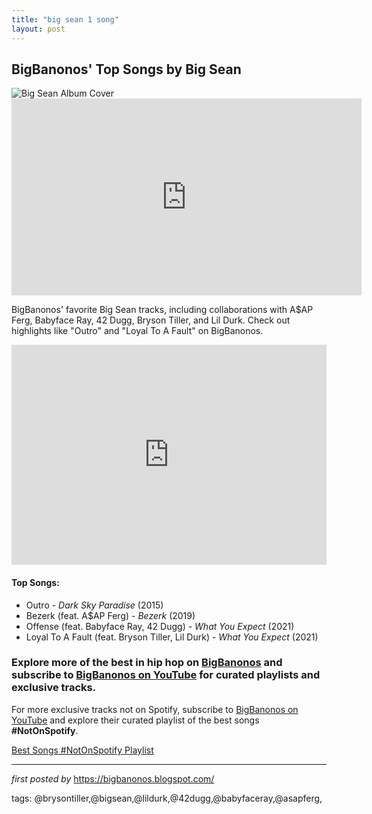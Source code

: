 ```yaml
---
title: "big sean 1 song"
layout: post
---
```

<h2 >BigBanonos' Top Songs by Big Sean</h2>
<!-- Featured Image -->
<div > <img src="https://i.scdn.co/image/ab67616d0000b2733a3085314f4db662c4eb8dd1" alt="Big Sean Album Cover">
</div> <!-- YouTube Video Embed -->
<div > <iframe allow="accelerometer; autoplay; encrypted-media; gyroscope; picture-in-picture" allowfullscreen="" frameborder="0" height="315" src="https://www.youtube.com/embed/videoseries?list=PLtuNtuTatqI2gLN9WzmnXRlye-CldaVhW" width="560"></iframe>
</div> <!-- Search Description -->
<p >BigBanonos' favorite Big Sean tracks, including collaborations with A$AP Ferg, Babyface Ray, 42 Dugg, Bryson Tiller, and Lil Durk. Check out highlights like "Outro" and "Loyal To A Fault" on BigBanonos.</p> <!-- Spotify Playlist Embed -->
<div > <iframe allow="autoplay; clipboard-write; encrypted-media; fullscreen; picture-in-picture" allowfullscreen="" frameborder="0" height="352" loading="lazy" src="https://open.spotify.com/embed/playlist/1OPOSWIzOtmAkWvHzTEdB2?utm_source=generator" width="100%"></iframe>
</div> <!-- Song Listings -->
<h4 >Top Songs:</h4>
<ul > <li>Outro - <em>Dark Sky Paradise</em> (2015)</li> <li>Bezerk (feat. A$AP Ferg) - <em>Bezerk</em> (2019)</li> <li>Offense (feat. Babyface Ray, 42 Dugg) - <em>What You Expect</em> (2021)</li> <li>Loyal To A Fault (feat. Bryson Tiller, Lil Durk) - <em>What You Expect</em> (2021)</li>
</ul> <!-- Footer Links -->
<h3 >Explore more of the best in hip hop on <a href="https://bigbanonos.blogspot.com/" target="_blank">BigBanonos</a> and subscribe to <a href="https://www.youtube.com/@BigBanonos" target="_blank">BigBanonos on YouTube</a> for curated playlists and exclusive tracks.</h3>


<!--Subscribe and Playlist Links-->
<div>
    <p>For more exclusive tracks not on Spotify, subscribe to <a href="https://www.youtube.com/@BigBanonos" target="_blank">BigBanonos on YouTube</a> and explore their curated playlist of the best songs <strong>#NotOnSpotify</strong>.</p>
    <p><a href="https://www.youtube.com/playlist?list=PLtuNtuTatqI0kFahUCbtbfenC_ET5O_tr" target="_blank">Best Songs #NotOnSpotify Playlist<br /></a></p></div>

<hr />

<p><em>first posted by</em> <a href="https://bigbanonos.blogspot.com/" rel="noopener" target="_new">https://bigbanonos.blogspot.com/</a></p>

<p>tags: @brysontiller,@bigsean,@lildurk,@42dugg,@babyfaceray,@asapferg,</p>
